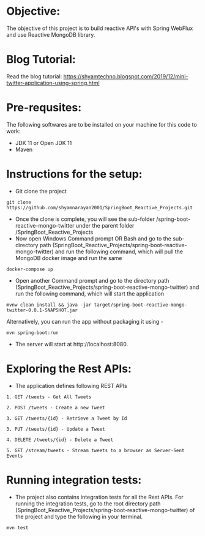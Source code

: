 # Objective:

The objective of this project is to build reactive API's with Spring WebFlux and use Reactive MongoDB library.

# Blog Tutorial:

Read the blog tutorial: https://shyamtechno.blogspot.com/2019/12/mini-twitter-application-using-spring.html

# Pre-requsites:
The following softwares are to be installed on your machine for this code to work:
* JDK 11 or Open JDK 11
* Maven

# Instructions for the setup:

* Git clone the project
```
git clone https://github.com/shyamnarayan2001/SpringBoot_Reactive_Projects.git
```
* Once the clone is complete, you will see the sub-folder /spring-boot-reactive-mongo-twitter under the parent folder /SpringBoot_Reactive_Projects
* Now open Windows Command prompt OR Bash and go to the sub-directory path (SpringBoot_Reactive_Projects/spring-boot-reactive-mongo-twitter) and run the following command, which will pull the MongoDB docker image and run the same
```
docker-compose up
```
* Open another Command prompt and go to the directory path (SpringBoot_Reactive_Projects/spring-boot-reactive-mongo-twitter) and run the following command, which will start the application
```
mvnw clean install && java -jar target/spring-boot-reactive-mongo-twitter-0.0.1-SNAPSHOT.jar
```

Alternatively, you can run the app without packaging it using -
```
mvn spring-boot:run
```
* The server will start at http://localhost:8080.

# Exploring the Rest APIs:

* The application defines following REST APIs
```
1. GET /tweets - Get All Tweets

2. POST /tweets - Create a new Tweet

3. GET /tweets/{id} - Retrieve a Tweet by Id

3. PUT /tweets/{id} - Update a Tweet

4. DELETE /tweets/{id} - Delete a Tweet

5. GET /stream/tweets - Stream tweets to a browser as Server-Sent Events
``` 
# Running integration tests:

* The project also contains integration tests for all the Rest APIs. For running the integration tests, go to the root directory path (SpringBoot_Reactive_Projects/spring-boot-reactive-mongo-twitter) of the project and type the following in your terminal.
``` 
mvn test
``` 